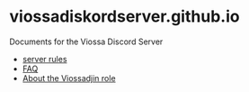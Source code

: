 # viossadiskordserver.github.io
Documents for the Viossa Discord Server
- [server rules](https://viossadiskordserver.github.io/rules)
- [FAQ](https://viossadiskordserver.github.io/faq)
- [About the Viossadjin role](https://viossadiskordserver.github.io/viossadjin)
